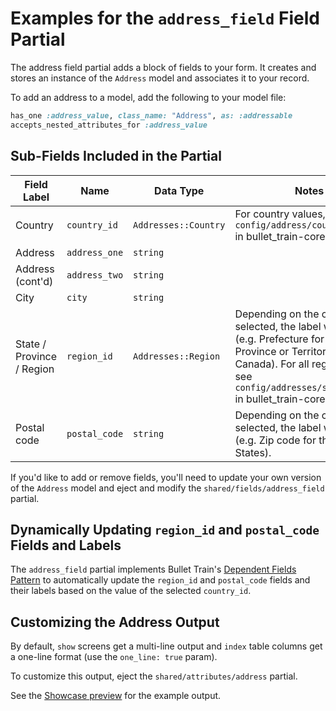 # Examples for the `address_field` Field Partial

The address field partial adds a block of fields to your form. It creates and stores an instance of the `Address` model and associates it to your record.

To add an address to a model, add the following to your model file:
```ruby
has_one :address_value, class_name: "Address", as: :addressable
accepts_nested_attributes_for :address_value
```

## Sub-Fields Included in the Partial

| Field Label               | Name          | Data Type               | Notes                                                                                                                                                                                                                |
|---------------------------|---------------|-------------------------|----------------------------------------------------------------------------------------------------------------------------------------------------------------------------------------------------------------------|
| Country                   | `country_id`  | `Addresses::Country`    | For country values, see `config/address/countries.json` in bullet_train-core/bullet_train.                                                                                                                           |
| Address                   | `address_one` | `string`                |                                                                                                                                                                                                                      |
| Address (cont'd)          | `address_two` | `string`                |                                                                                                                                                                                                                      |
| City                      | `city`        | `string`                |                                                                                                                                                                                                                      |
| State / Province / Region | `region_id`   | `Addresses::Region`     | Depending on the country selected, the label will change (e.g. Prefecture for Japan, Province or Territory for Canada). For all region values, see `config/addresses/states.json` in bullet_train-core/bullet_train. |
| Postal code               | `postal_code` | `string`                | Depending on the country selected, the label will change (e.g. Zip code for the United States).                                                                                                                      |

If you'd like to add or remove fields, you'll need to update your own version of the `Address` model and eject and modify the `shared/fields/address_field` partial.

## Dynamically Updating `region_id` and `postal_code` Fields and Labels

The `address_field` partial implements Bullet Train's [Dependent Fields Pattern](/docs/field-partials/dynamic-forms-dependent-fields.md) to automatically update the `region_id` and `postal_code` fields and their labels based on the value of the selected `country_id`.

## Customizing the Address Output

By default, `show` screens get a multi-line output and `index` table columns get a one-line format (use the `one_line: true` param).

To customize this output, eject the `shared/attributes/address` partial.

See the [Showcase preview](https://github.com/bullet-train-co/showcase)<i class="ti ti-new-window ml-2"></i> for the example output.